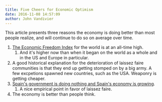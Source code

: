 ```yaml
---
title: Five Cheers for Economic Optimism
date: 2016-11-08 14:57:09
author: John Vandivier
---
```




This article presents three reasons the economy is doing better than most people realize, and will continue to do so on average over time.
<ol>
 	<li><a href=\"http://www.heritage.org/index/visualize\">The Economic Freedom Index</a> for the world is at an all-time high.
<ol>
 	<li>And it's higher now than when it began on the world as a whole and in the US and Europe in particular.</li>
</ol>
</li>
 	<li>A good historical explanation for the deterioration of laissez faire communities is that they end up getting stomped on by a big army. A few excpetions spawned new countries, such as the USA. Weaponry is getting cheaper.</li>
 	<li><a href=\"http://www.forbes.com/sites/timworstall/2016/10/27/spain-has-no-government-for-10-months-economy-grows-unemployment-falls-to-18-9/#47e937085cb8\">Spain's government is doing nothing and Spain's economy is growing</a>.
<ol>
 	<li>A nice empirical point in favor of laissez faire.</li>
</ol>
</li>
 	<li>The economy is better than people think.</li>
</ol>